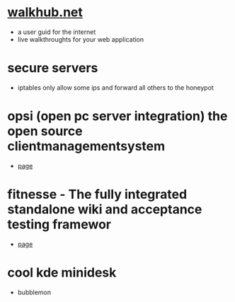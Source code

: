 # [walkhub.net](http://walkhub.net/)

* a user guid for the internet
* live walkthroughts for your web application

# secure servers

* iptables only allow some ips and forward all others to the honeypot

# opsi (open pc server integration) the open source clientmanagementsystem

* [page](http://www.opsi.org)

# fitnesse - The fully integrated standalone wiki and acceptance testing framewor

* [page](http://fitnesse.org/)

# cool kde minidesk

* bubblemon
